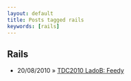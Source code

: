 ```yaml
---
layout: default
title: Posts tagged rails
keywords: [rails]
---
```

<h2 class="category">Rails</h2>
<ul class="posts">
<li>
<p>
<span class="date">20/08/2010</span> &raquo; 
<a href="/blog/tdc2010-ladob-feedy">TDC2010 LadoB: Feedy</a>
</p>
</li> 
</ul>
